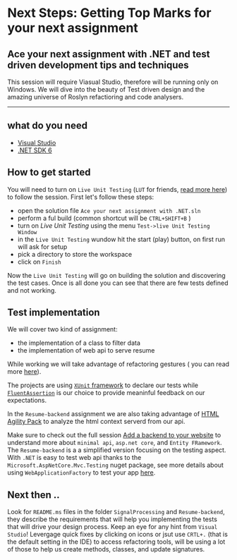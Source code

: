 # Next Steps: Getting Top Marks for your next assignment
## Ace your next assignment with .NET and test driven development tips and techniques

This session will require Viasual Studio, therefore will be running only on Windows. We will dive into the beauty of Test driven design and the amazing universe of Roslyn refactioring and code analysers.

---
## what do you need

 * [Visual Studio](https://visualstudio.microsoft.com/)
 * [.NET SDK 6](https://dotnet.microsoft.com/en-us/download/dotnet/6.0)

## How to get started

You will need to turn on `Live Unit Testing` (`LUT` for friends, [read more here](https://learn.microsoft.com/en-us/visualstudio/test/live-unit-testing?view=vs-2022)) to follow the session. First let's follow these steps:
 * open the solution file `Ace your next assignment with .NET.sln`
 * perform a ful build (common shortcut will be `CTRL+SHIFT+B` )
 * turn on *Live Unit Testing* using the menu `Test->live Unit Testing Window`
 * in the `Live Unit Testing` wundow hit the start (play) button, on first run will ask for setup
  * pick a directory to store the workspace 
  * click on `Finish`

    
  Now the `Live Unit Testing` will go on building the solution and discovering the test cases. Once is all done you can see that there are few tests defined and not working.

## Test implementation
We will cover two kind of assignment:
 * the implementation of a class to filter data
 * the implementation of web api to serve resume

While working we will take advantage of refactoring gestures ( you can read more [here](https://learn.microsoft.com/en-us/visualstudio/ide/refactoring-in-visual-studio?view=vs-2022)).

The projects are using [`XUnit` framework](https://xunit.net/) to declare our tests while [`FluentAssertion`](https://fluentassertions.com/) is our choice to provide meaninful feedback on our expectations.

In the `Resume-backend` assignment we are also taking advantage of [HTML Agility Pack](https://html-agility-pack.net/) to analyze the html context serverd from our api.

Make sure to check out the full session [Add a backend to your website](https://github.com/microsoft/dotnetconf-studentzone/tree/main/Add%20a%20backend%20to%20your%20website) to understand more about `minimal api`, `asp.net core`, and `Entity FRamework`. The `Resume-backend` is a a simplified version focusing on the testing aspect.
With `.NET` is easy to test web api thanks to the `Microsoft.AspNetCore.Mvc.Testing` nuget package, see more details about using `WebApplicationFactory` to test your app [here](https://learn.microsoft.com/en-us/aspnet/core/test/integration-tests?view=aspnetcore-6.0).

## Next then ..
Look for `README.ms` files in the folder `SignalProcessing` and `Resume-backend`, they describe the requirements that will help you implementing the tests that will drive your design process. Keep an eye for any hint from `Visual Studio`! Levergage quick fixes by clicking on icons or jsut use `CRTL+.` (that is the default setting in the IDE) to access refactoring tools, will be using a lot of those to help us create methods, classes, and update signatures.
